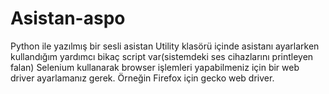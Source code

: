 # Asistan-aspo
Python ile yazılmış bir sesli asistan
Utility klasörü içinde asistanı ayarlarken kullandığım yardımcı bikaç script var(sistemdeki ses cihazlarını printleyen falan)
Selenium kullanarak browser işlemleri yapabilmeniz için bir web driver ayarlamanız gerek. Örneğin Firefox için gecko web driver. 
